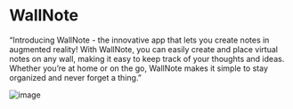 # WallNote

“Introducing WallNote - the innovative app that lets you create notes in augmented reality! With WallNote, you can easily create and place virtual notes on any wall, making it easy to keep track of your thoughts and ideas. Whether you’re at home or on the go, WallNote makes it simple to stay organized and never forget a thing.”

![image](https://github.com/ahmedamedfz/WallNote/assets/113997923/4e443546-b3b3-404a-8fa1-104cd5fc0248)
